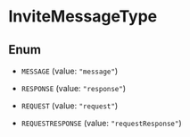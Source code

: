 

# InviteMessageType

## Enum


* `MESSAGE` (value: `"message"`)

* `RESPONSE` (value: `"response"`)

* `REQUEST` (value: `"request"`)

* `REQUESTRESPONSE` (value: `"requestResponse"`)




